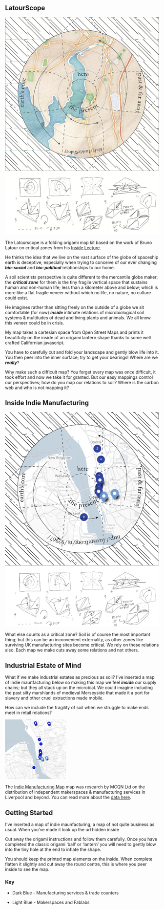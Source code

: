 
## LatourScope

<img src="images/LandingonLancaster.png" width="600">

The Latourscope is a folding origami map kit based on the work of Bruno Latour on critical zones from his [Inside Lecture](https://www.youtube.com/watch?v=gzPROcd1MuE).

He thinks the idea that we live on the vast surface of the globe of spaceship earth is deceptive, especially when trying to conceive of our ever changing ***bio-social*** and ***bio-political*** relationships to our home.

A soil scientists perspective is quite different to the mercantile globe maker; the ***critical zone*** for them is the tiny fragile vertical space that sustains human and non-human life; less than a kilometer above and below; which is more like a flat fragile veneer without which no life, no nature, no culture could exist.  

He imagines rather than sitting freely on the outside of a globe we sit comfortable (for now) ***inside*** intimate relations of microbiological soil systems & multitudes of dead and living plants and animals. We all know this veneer could be in crisis.

My map takes a cartesian space from Open Street Maps and prints it beautifully on the inside of an origami lantern shape thanks to some well crafted Californian javascript.

You have to carefully cut and fold your landscape and gently blow life into it. You then peer into the inner surface; try to get your bearings! Where are we ***really***?

Why make such a difficult map? You forget every map was once difficult, it took effort and now we take it for granted. But our easy mappings control our perspectives; how do you map our relations to soil? Where is the carbon web and who is not mapping it?



## Inside Indie Manufacturing

<img src="images/LandingonDoESmap.png" width="600">


What else counts as a critical zone? Soil is of course the most important thing; but this can be an inconvenient externality, as other zones like surviving UK manufacturing sites become critical. We rely on these relations also. Each map we make cuts away some relations and not others.

## Industrial Estate of Mind

What if we make industrial estates as precious as soil? I've inserted a map of indie maunfacturing below so making this map we feel ***inside*** our supply chains; but they all stack up on the microbial. We could imagine including the past silty marshlands of medieval Merseyside that made it a port for slavery and other cruel extractions made mobile.

How can we include the fragility of soil when we struggle to make ends meet in retail relations?

<img src="images/indiemanufacturemerseymap.png" width="200">

The [Indie Manufacturing Map](https://indie.mcqn.com/map/) map was research by MCQN Ltd on the distribution of independent makerspaces & manufacturing services in Liverpool and beyond. You can read more about the [data here](https://indie.mcqn.com/blog/2016/04/14/contributing-indie-manufacturing-data-to-open-street-map.html).

## Getting Started

I've inserted a map of indie maunfacturing, a map of not quite business as usual. When you’ve made it look up the url hidden inside 

Cut away the origami instructions and follow them carefully. Once you have completed the classic origami ‘ball’ or ‘lantern’ you will need to gently blow into the tiny hole at the end to inflate the shape. 

You should keep the printed map elements on the inside. When complete flatten it slightly and cut away the round centre, this is where you peer inside to see the map.

### Key

 * Dark Blue - Manufacturing services & trade counters

 * Light Blue - Makerspaces and Fablabs
